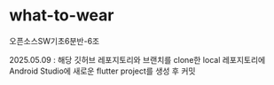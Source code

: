# what-to-wear
오픈소스SW기초6분반-6조

2025.05.09 : 해당 깃허브 레포지토리와 브랜치를 clone한 local 레포지토리에 Android Studio에 새로운 flutter project를 생성 후 커밋 
